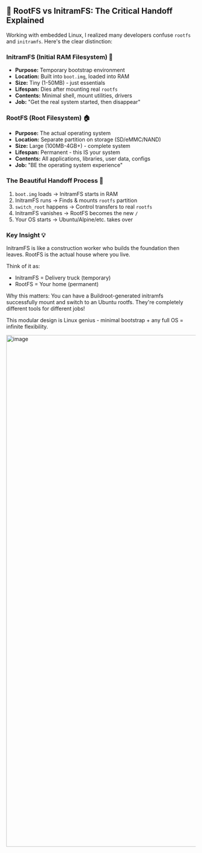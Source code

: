 ## 🔄 RootFS vs InitramFS: The Critical Handoff Explained

Working with embedded Linux, I realized many developers confuse `rootfs` and `initramfs`. Here's the clear distinction:

### InitramFS (Initial RAM Filesystem) 🚀
- **Purpose:** Temporary bootstrap environment
- **Location:** Built into `boot.img`, loaded into RAM
- **Size:** Tiny (1-50MB) - just essentials
- **Lifespan:** Dies after mounting real `rootfs`
- **Contents:** Minimal shell, mount utilities, drivers
- **Job:** "Get the real system started, then disappear"

### RootFS (Root Filesystem) 🏠
- **Purpose:** The actual operating system
- **Location:** Separate partition on storage (SD/eMMC/NAND)
- **Size:** Large (100MB-4GB+) - complete system
- **Lifespan:** Permanent - this IS your system
- **Contents:** All applications, libraries, user data, configs
- **Job:** "BE the operating system experience"

### The Beautiful Handoff Process 🤝
1. `boot.img` loads → InitramFS starts in RAM
2. InitramFS runs → Finds & mounts `rootfs` partition
3. `switch_root` happens → Control transfers to real `rootfs`
4. InitramFS vanishes → RootFS becomes the new `/`
5. Your OS starts → Ubuntu/Alpine/etc. takes over

### Key Insight 💡
InitramFS is like a construction worker who builds the foundation then leaves. RootFS is the actual house where you live.

Think of it as:
- InitramFS = Delivery truck (temporary)
- RootFS = Your home (permanent)

Why this matters: You can have a Buildroot-generated initramfs successfully mount and switch to an Ubuntu rootfs. They're completely different tools for different jobs!

This modular design is Linux genius - minimal bootstrap + any full OS = infinite flexibility.

<img width="2048" height="1362" alt="image" src="https://github.com/user-attachments/assets/6d5a3818-2f4c-4f6c-ae40-2cc0edc0d6f6" />


